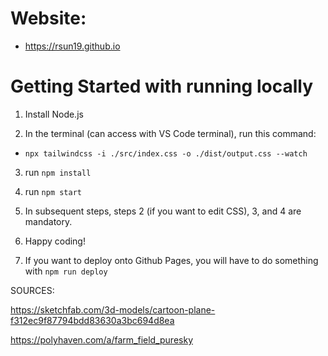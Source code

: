 # Website:

- https://rsun19.github.io

# Getting Started with running locally

1. Install Node.js

2. In the terminal (can access with VS Code terminal), run this command:

- `npx tailwindcss -i ./src/index.css -o ./dist/output.css --watch`

3. run `npm install`

4. run `npm start`

5. In subsequent steps, steps 2 (if you want to edit CSS), 3, and 4 are mandatory.

6. Happy coding!

7. If you want to deploy onto Github Pages, you will have to do something with `npm run deploy`

SOURCES:

https://sketchfab.com/3d-models/cartoon-plane-f312ec9f87794bdd83630a3bc694d8ea

https://polyhaven.com/a/farm_field_puresky
